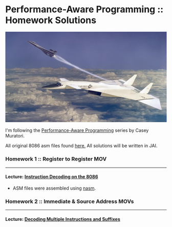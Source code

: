 # Performance-Aware Programming ::  Homework Solutions

![](resources/valkyrie.webp)

I'm following the [Performance-Aware Programming](https://www.computerenhance.com/p/table-of-contents) series by Casey Muratori. 

All original 8086 asm files found [here.](https://github.com/cmuratori/computer_enhance/tree/main/perfaware/part1) All solutions will be written in JAI. 
### Homework 1 :: Register to Register MOV
---
#### Lecture: [Instruction Decoding on the 8086](https://www.computerenhance.com/p/instruction-decoding-on-the-8086)
- ASM files were assembled using [nasm](https://www.nasm.us/).
### Homework 2 :: Immediate & Source Address MOVs
---
#### Lecture: [Decoding Multiple Instructions and Suffixes](https://www.computerenhance.com/p/decoding-multiple-instructions-and)